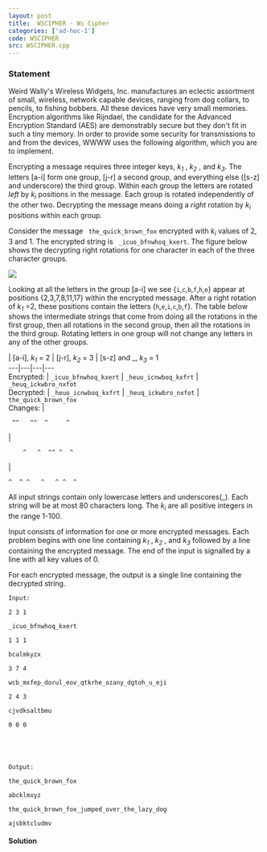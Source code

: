 ```yaml
---
layout: post
title:  WSCIPHER - Ws Cipher
categories: ['ad-hoc-1']
code: WSCIPHER
src: WSCIPHER.cpp
---
```


### **Statement**

Weird Wally's Wireless Widgets, Inc. manufactures an eclectic assortment of
small, wireless, network capable devices, ranging from dog collars, to
pencils, to fishing bobbers. All these devices have very small memories.
Encryption algorithms like Rijndael, the candidate for the Advanced Encryption
Standard (AES) are demonstrably secure but they don't fit in such a tiny
memory. In order to provide some security for transmissions to and from the
devices, WWWW uses the following algorithm, which you are to implement.

Encrypting a message requires three integer keys, _k<sub>1</sub>_ ,
_k<sub>2</sub>_ , and _k<sub>3</sub>_. The letters [a-i] form one
group, [j-r] a second group, and everything else ([s-z] and underscore) the
third group. Within each group the letters are rotated _left_ by
_k<sub>i</sub>_ positions in the message. Each group is rotated
independently of the other two. Decrypting the message means doing a _right_
rotation by _k<sub>i</sub>_ positions within each group.

Consider the message ` the_quick_brown_fox` encrypted with _k<sub>i</sub>_
values of 2, 3 and 1. The encrypted string is ` _icuo_bfnwhoq_kxert`. The
figure below shows the decrypting right rotations for one character in each of
the three character groups.

![](https://www.spoj.com/content/wanderley:wscipher.png)

Looking at all the letters in the group [a-i] we see {`i`,`c`,`b`,`f`,`h`,`e`}
appear at positions {2,3,7,8,11,17} within the encrypted message. After a
right rotation of _k<sub>1</sub>_ =2, these positions contain the letters
{`h`,`e`,`i`,`c`,`b`,`f`}. The table below shows the intermediate strings that
come from doing all the rotations in the first group, then all rotations in
the second group, then all the rotations in the third group. Rotating letters
in one group will not change any letters in any of the other groups.

| [a-i], _k<sub>1</sub>_ = 2 | [j-r], _k<sub>2</sub>_ = 3 | [s-z] and
_, _k<sub>3</sub>_ = 1  
---|---|---|---  
Encrypted: | `_icuo_bfnwhoq_kxert` | `_heuo_icnwboq_kxfrt` |
`_heuq_ickwbro_nxfot`  
Decrypted: | `_heuo_icnwboq_kxfrt` | `_heuq_ickwbro_nxfot` |
`the_quick_brown_fox`  
Changes: |

    
    
     ^^   ^^  ^     ^  

|

    
    
        ^   ^  ^^ ^  ^  

|

    
    
    ^  ^ ^   ^   ^ ^  ^    
  
All input strings contain only lowercase letters and underscores(_). Each
string will be at most 80 characters long. The _k<sub>i</sub>_ are all
positive integers in the range 1-100.

Input consists of information for one or more encrypted messages. Each problem
begins with one line containing _k<sub>1</sub>_ , _k<sub>2</sub>_ ,
and _k<sub>3</sub>_ followed by a line containing the encrypted message.
The end of the input is signalled by a line with all key values of 0.

For each encrypted message, the output is a single line containing the
decrypted string.

    
    
    Input:
    2 3 1
    _icuo_bfnwhoq_kxert
    1 1 1
    bcalmkyzx
    3 7 4
    wcb_mxfep_dorul_eov_qtkrhe_ozany_dgtoh_u_eji
    2 4 3
    cjvdksaltbmu
    0 0 0
    
    
    
    Output:
    the_quick_brown_fox
    abcklmxyz
    the_quick_brown_fox_jumped_over_the_lazy_dog
    ajsbktcludmv
    



#### **Solution**



